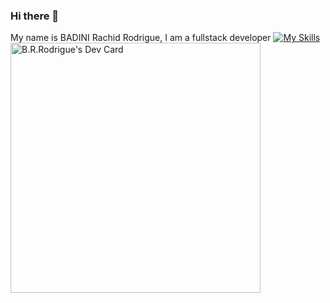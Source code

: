 ### Hi there 👋
My name is BADINI Rachid Rodrigue, I am a fullstack developer
[![My Skills](https://skillicons.dev/icons?i=js,html,css,ts,react)](https://skillicons.dev)
<a href="https://app.daily.dev/RandomGuy"><img src="https://api.daily.dev/devcards/acfd3b4f9bc64432b0a5869c480442c4.png?r=6sl" width="400" alt="B.R.Rodrigue's Dev Card"/></a>
